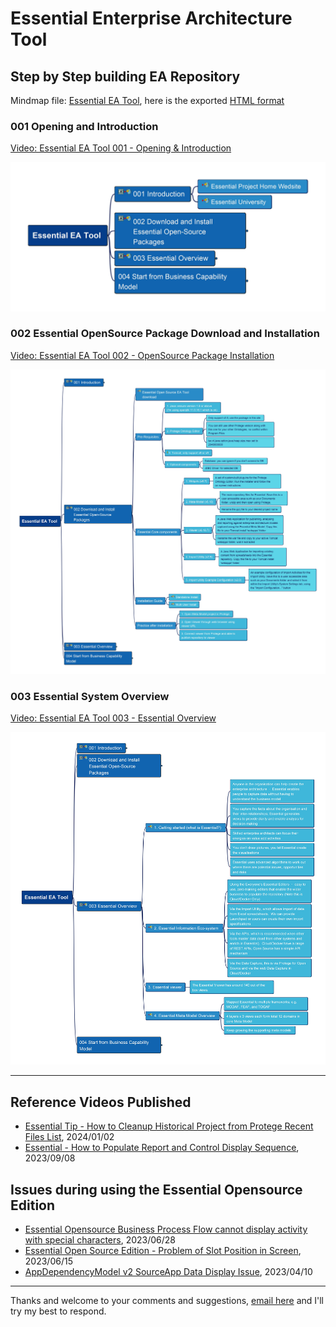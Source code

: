 # Essential Enterprise Architecture Tool

## Step by Step building EA Repository

Mindmap file: [Essential EA Tool](./Essential-EA-Tool.mm), here is the exported [HTML format](./Essential-EA-Tool.html)

### 001 Opening and Introduction

[Video: Essential EA Tool 001 - Opening & Introduction](https://youtu.be/5CJjwiWxPjA)

![001 Introduction](img/Essential-EA-Tool-001.jpg)

### 002 Essential OpenSource Package Download and Installation

[Video: Essential EA Tool 002 - OpenSource Package Installation](https://youtu.be/JwERUE5VLFY)

![002 OS Installation](img/Essential-EA-Tool-002.jpg)

### 003 Essential System Overview

[Video: Essential EA Tool 003 - Essential Overview](https://youtu.be/c51kPBLY66k)

![003 Essential Overview](img/Essential-EA-Tool-003.jpg)

---

## Reference Videos Published

- [Essential Tip - How to Cleanup Historical Project from Protege Recent Files List](https://youtu.be/99GOJ9M22SM), 2024/01/02
- [Essential - How to Populate Report and Control Display Sequence](https://youtu.be/g2sAXt_NTV4), 2023/09/08

## Issues during using the Essential Opensource Edition

- [Essential Opensource   Business Process Flow cannot display activity with special characters](https://youtu.be/eK9ImP8yfLI), 2023/06/28
- [Essential Open Source Edition - Problem of Slot Position in Screen](https://youtu.be/kKqpHkW_kXU), 2023/06/15
- [AppDependencyModel v2 SourceApp Data Display Issue](https://youtu.be/P2IQSSUlxKE), 2023/04/10

---

Thanks and welcome to your comments and suggestions, [email here](mailto:xiaoqizhao@outlook.com) and I'll try my best to respond.